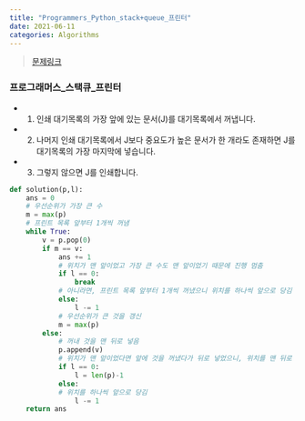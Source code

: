 ```yaml
---
title: "Programmers_Python_stack+queue_프린터"
date: 2021-06-11
categories: Algorithms
---
```

> [문제링크](https://programmers.co.kr/learn/courses/30/parts/12081)

### 프로그래머스_스택큐_프린터
- 1. 인쇄 대기목록의 가장 앞에 있는 문서(J)를 대기목록에서 꺼냅니다.
- 2. 나머지 인쇄 대기목록에서 J보다 중요도가 높은 문서가 한 개라도 존재하면 J를 대기목록의 가장 마지막에 넣습니다.
- 3. 그렇지 않으면 J를 인쇄합니다.

```python
def solution(p,l):
    ans = 0
    # 우선순위가 가장 큰 수 
    m = max(p)
    # 프린트 목록 앞부터 1개씩 꺼냄
    while True:
        v = p.pop(0)
        if m == v:
            ans += 1
            # 위치가 맨 앞이었고 가장 큰 수도 맨 앞이었기 때문에 진행 멈춤
            if l == 0:
                break
            # 아니라면, 프린트 목록 앞부터 1개씩 꺼냈으니 위치를 하나씩 앞으로 당김
            else:
                l -= 1
            # 우선순위가 큰 것을 갱신
            m = max(p)
        else:
            # 꺼내 것을 맨 뒤로 넣음
            p.append(v)
            # 위치가 맨 앞이었다면 앞에 것을 꺼냈다가 뒤로 넣었으니, 위치를 맨 뒤로 갱신
            if l == 0:
                l = len(p)-1
            else:
            # 위치를 하나씩 앞으로 당김
                l -= 1
    return ans
```
